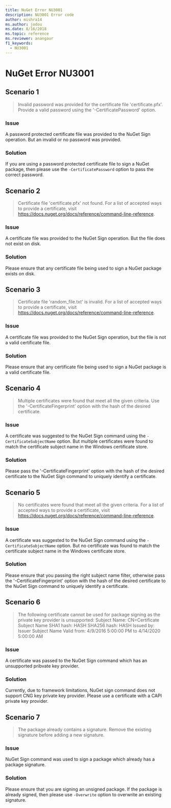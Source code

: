 ```yaml
---
title: NuGet Error NU3001
description: NU3001 Error code
author: mishra14
ms.author: jodou
ms.date: 8/16/2018
ms.topic: reference
ms.reviewer: anangaur
f1_keywords: 
  - NU3001
---
```


# NuGet Error NU3001

## Scenario 1

> Invalid password was provided for the certificate file 'certificate.pfx'. Provide a valid password using the '-CertificatePassword' option.

### Issue

A password protected certificate file was provided to the NuGet Sign operation. But an invalid or no password was provided.


### Solution

If you are using a password protected certificate file to sign a NuGet package, then please use the `-CertificatePassword` option to pass the correct password.



## Scenario 2

> Certificate file 'certificate.pfx' not found. For a list of accepted ways to provide a certificate, visit https://docs.nuget.org/docs/reference/command-line-reference.

### Issue

A certificate file was provided to the NuGet Sign operation. But the file does not exist on disk.


### Solution

Please ensure that any certificate file being used to sign a NuGet package exists on disk.



## Scenario 3

> Certificate file 'random_file.txt' is invalid. For a list of accepted ways to provide a certificate, visit https://docs.nuget.org/docs/reference/command-line-reference.

### Issue

A certificate file was provided to the NuGet Sign operation, but the file is not a valid certificate file.


### Solution

Please ensure that any certificate file being used to sign a NuGet package is a valid certificate file.



## Scenario 4

> Multiple certificates were found that meet all the given criteria. Use the '-CertificateFingerprint' option with the hash of the desired certificate.

### Issue

A certificate was suggested to the NuGet Sign command using the `-CertificateSubjectName` option. But multiple certificates were found to match the certificate subject name in the Windows certificate store.


### Solution

Please pass the '-CertificateFingerprint' option with the hash of the desired certificate to the NuGet Sign command to uniquely identify a certificate.



## Scenario 5

> No certificates were found that meet all the given criteria. For a list of accepted ways to provide a certificate, visit https://docs.nuget.org/docs/reference/command-line-reference.

### Issue

A certificate was suggested to the NuGet Sign command using the `-CertificateSubjectName` option. But no certificate was found to match the certificate subject name in the Windows certificate store.


### Solution

Please ensure that you passing the right subject name filter, otherwise pass the '-CertificateFingerprint' option with the hash of the desired certificate to the NuGet Sign command to uniquely identify a certificate.



## Scenario 6

> The following certificate cannot be used for package signing as the private key provider is unsupported:
  Subject Name: CN=Certificate Subject Name
  SHA1 hash: HASH
  SHA256 hash: HASH
  Issued by: Issuer Subject Name
  Valid from: 4/9/2016 5:00:00 PM to 4/14/2020 5:00:00 AM

### Issue

A certificate was passed to the NuGet Sign command which has an unsupported pribvate key provider. 


### Solution

Currently, due to framework limitations, NuGet sign command does not support CNG key private key provider. Please use a certificate with a CAPI private key provider.



## Scenario 7

> The package already contains a signature. Remove the existing signature before adding a new signature.

### Issue

NuGet Sign command was used to sign a package which already has a package signature.


### Solution

Please ensure that you are signing an unsigned package. If the package is already signed, then please use `-Overwrite` option to overwrite an existing signature.


